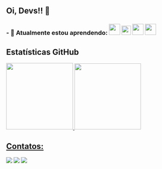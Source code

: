 ## Oi, Devs!! 👋

### - 🌱 Atualmente estou aprendendo: <img src="https://cdn.jsdelivr.net/gh/devicons/devicon/icons/java/java-original.svg" width="30" height="30"/> <img src="https://cdn.jsdelivr.net/gh/devicons/devicon/icons/javascript/javascript-original.svg" width="25" height="25"/>  <img src="https://cdn.jsdelivr.net/gh/devicons/devicon/icons/html5/html5-original-wordmark.svg" width="30" height="30"/> <img src="https://cdn.jsdelivr.net/gh/devicons/devicon/icons/css3/css3-original-wordmark.svg" width="30" height="30" />
          

<!-- 
**taizaoliveira/taizaoliveira** is a ✨ _special_ ✨ repository because its `README.md` (this file) appears on your GitHub profile.

Here are some ideas to get you started:

- 🔭 Atualmente estou trabalhando em ...
- 🌱 Atualmente estou aprendendo ...
- 👯 Estou procurando colaborar em ...
- 🤔 Estou procurando ajuda com ...
- 💬 Pergunte-me sobre ...
- 📫 Como entrar em contato comigo: ...
- 😄 Pronomes: ...
- ⚡ Curiosidade: ...
-->

## Estatísticas GitHub
<div>
<a href="https://github.com/taizaoliveira">
<img height="180em" src="https://github-readme-stats.vercel.app/api/top-langs/?username=taizaoliveira&layout=compact&langs_count=7&theme=dracula"/>
<img height="179em" src="https://github-readme-stats.vercel.app/api?username=taizaoliveira&show_icons=true&theme=dracula&include_all_commits=true&count_private=true"/>
</div>

<!--
## Ferramentas e Tecnologias

<img src="https://cdn.jsdelivr.net/gh/devicons/devicon/icons/git/git-original.svg" width="40" height="40"/> 

## Estou aprendendo

<img src="https://cdn.jsdelivr.net/gh/devicons/devicon/icons/java/java-original.svg" width="40" height="40"/>  <img src="https://cdn.jsdelivr.net/gh/devicons/devicon/icons/linux/linux-original.svg" width="40" height="40"/>  <img src="https://cdn.jsdelivr.net/gh/devicons/devicon/icons/javascript/javascript-original.svg" width="40" height="40"/>
-->
## Contatos:

<div>
<a href="https://instagram.com/t.a.i.z.a" target="_blank"><img src="https://img.shields.io/badge/-Instagram-%23E4405F?style=for-the-badge&logo=instagram&logoColor=white" target="_blank"></a>
<a href = "mailto:taizapauladeoliveiralima"><img src="https://img.shields.io/badge/Gmail-D14836?style=for-the-badge&logo=gmail&logoColor=white" target="_blank"></a>
<a href="https://www.linkedin.com/in/taiza-paula-de-oliveira-lima/" target="_blank"><img src="https://img.shields.io/badge/-LinkedIn-%230077B5?style=for-the-badge&logo=linkedin&logoColor=white" target="_blank"></a>   
</div>
